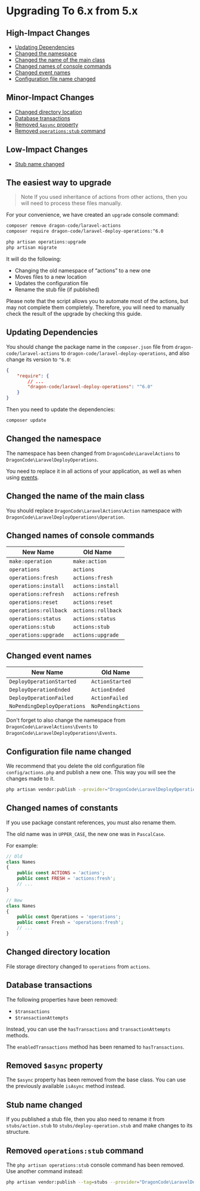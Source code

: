 # Upgrading To 6.x from 5.x

## High-Impact Changes

- [Updating Dependencies](#updating-dependencies)
- [Changed the namespace](#changed-the-namespace)
- [Changed the name of the main class](#changed-the-name-of-the-main-class)
- [Changed names of console commands](#changed-names-of-console-commands)
- [Changed event names](#changed-event-names)
- [Configuration file name changed](#configuration-file-name-changed)

## Minor-Impact Changes

- [Changed directory location](#changed-directory-location)
- [Database transactions](#database-transactions)
- [Removed `$async` property](#removed-async-property)
- [Removed `operations:stub` command](#removed-operationsstub-command)

## Low-Impact Changes

- [Stub name changed](#stub-name-changed)

## The easiest way to upgrade

> Note
> If you used inheritance of actions from other actions, then you will need to process these files manually.

For your convenience, we have created an `upgrade` console command:

```bash
composer remove dragon-code/laravel-actions
composer require dragon-code/laravel-deploy-operations:^6.0

php artisan operations:upgrade
php artisan migrate
```

It will do the following:

- Changing the old namespace of “actions” to a new one
- Moves files to a new location
- Updates the configuration file
- Rename the stub file (if published)

Please note that the script allows you to automate most of the actions, but may not complete them completely.
Therefore, you will need to manually check the result of the upgrade by checking this guide.

## Updating Dependencies

You should change the package name in the `composer.json` file from `dragon-code/laravel-actions`
to `dragon-code/laravel-deploy-operations`, and also change its version to `^6.0`:

```json lines
{
    "require": {
        // ...
        "dragon-code/laravel-deploy-operations": "^6.0"
    }
}
```

Then you need to update the dependencies:

```bash
composer update
```

## Changed the namespace

The namespace has been changed from `DragonCode\LaravelActions` to `DragonCode\LaravelDeployOperations`.

You need to replace it in all actions of your application, as well as when using [events](../helpers/events.md).

## Changed the name of the main class

You should replace `DragonCode\LaravelActions\Action` namespace with `DragonCode\LaravelDeployOperations\Operation`.

## Changed names of console commands

| New Name              | Old Name           |
|-----------------------|--------------------|
| `make:operation`      | `make:action`      |
| `operations`          | `actions`          |
| `operations:fresh`    | `actions:fresh`    |
| `operations:install`  | `actions:install`  |
| `operations:refresh`  | `actions:refresh`  |
| `operations:reset`    | `actions:reset`    |
| `operations:rollback` | `actions:rollback` |
| `operations:status`   | `actions:status`   |
| `operations:stub`     | `actions:stub`     |
| `operations:upgrade`  | `actions:upgrade`  |

## Changed event names

| New Name                    | Old Name           |
|-----------------------------|--------------------|
| `DeployOperationStarted`    | `ActionStarted`    |
| `DeployOperationEnded`      | `ActionEnded`      |
| `DeployOperationFailed`     | `ActionFailed`     |
| `NoPendingDeployOperations` | `NoPendingActions` |

Don't forget to also change the namespace from `DragonCode\LaravelActions\Events`
to `DragonCode\LaravelDeployOperations\Events`.

## Configuration file name changed

We recommend that you delete the old configuration file `config/actions.php` and publish a new one.
This way you will see the changes made to it.

```bash
php artisan vendor:publish --provider="DragonCode\LaravelDeployOperations\ServiceProvider"
```

## Changed names of constants

If you use package constant references, you must also rename them.

The old name was in `UPPER_CASE`, the new one was in `PascalCase`.

For example:

```php
// Old
class Names
{
    public const ACTIONS = 'actions';
    public const FRESH = 'actions:fresh';
    // ...
}
```

```php
// New
class Names
{
    public const Operations = 'operations';
    public const Fresh = 'operations:fresh';
    // ...
}
```

## Changed directory location

File storage directory changed to `operations` from `actions`.

## Database transactions

The following properties have been removed:

- `$transactions`
- `$transactionAttempts`

Instead, you can use the `hasTransactions` and `transactionAttempts` methods.

The `enabledTransactions` method has been renamed to `hasTransactions`.

## Removed `$async` property

The `$async` property has been removed from the base class.
You can use the previously available `isAsync` method instead.

## Stub name changed

If you published a stub file, then you also need to rename it from `stubs/action.stub` to `stubs/deploy-operation.stub`
and make changes to its structure. 

## Removed `operations:stub` command

The `php artisan operations:stub` console command has been removed. Use another command instead:

```bash
php artisan vendor:publish --tag=stubs --provider="DragonCode\LaravelDeployOperations\ServiceProvider"
```
